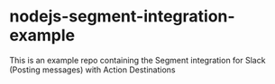 # nodejs-segment-integration-example
 This is an example repo containing the Segment integration for Slack (Posting messages) with Action Destinations
